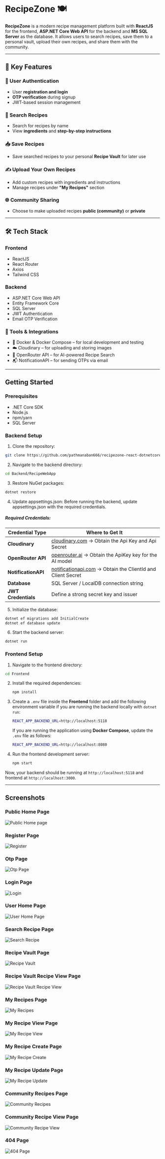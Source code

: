 # RecipeZone 🍽️

**RecipeZone** is a modern recipe management platform built with **ReactJS** for the frontend, **ASP.NET Core Web API** for the backend and **MS SQL Server** as the database. It allows users to search recipes, save them to a personal vault, upload their own recipes, and share them with the community.

---

## 🌟 Key Features

### 🔐 User Authentication
- User **registration and login**
- **OTP verification** during signup
- JWT-based session management

### 🔎 Search Recipes
- Search for recipes by name
- View **ingredients** and **step-by-step instructions**

### 📥 Save Recipes
- Save searched recipes to your personal **Recipe Vault** for later use

### ✍️ Upload Your Own Recipes
- Add custom recipes with ingredients and instructions
- Manage recipes under **"My Recipes"** section

### 🌐 Community Sharing
- Choose to make uploaded recipes **public (community)** or **private**

---

## 🛠️ Tech Stack

### Frontend
- ReactJS
- React Router
- Axios
- Tailwind CSS

### Backend
- ASP.NET Core Web API
- Entity Framework Core
- SQL Server
- JWT Authentication
- Email OTP Verification

### 🔧 Tools & Integrations
- 🐳 Docker & Docker Compose – for local development and testing
- ☁️ Cloudinary – for uploading and storing images
- 🤖 OpenRouter API – for AI-powered Recipe Search
- 📬 NotificationAPI – for sending OTPs via email

---

## Getting Started

### Prerequisites

- .NET Core SDK
- Node.js
- npm/yarn
- SQL Server

### Backend Setup

1. Clone the repository:
```bash
git clone https://github.com/pathmanaban666/recipezone-react-dotnetcore.git
```

2. Navigate to the backend directory:
```bash
cd Backend/RecipeWebApp
```

3. Restore NuGet packages:
```bash
dotnet restore
```

4. Update appsettings.json:
Before running the backend, update appsettings.json with the required credentials.
##### Required Credentials:
| Credential Type     | Where to Get It                                                                              |
| ------------------- | ---------------------------------------------------------------------------------------------|
| **Cloudinary**      | [cloudinary.com](https://cloudinary.com) ->  Obtain the Api Key and Api Secret               |
| **OpenRouter API**  | [openrouter.ai](https://openrouter.ai) -> Obtain the ApiKey key for the AI model             |
| **NotificationAPI** | [notificationapi.com](https://notificationapi.com) -> Obtain the ClientId and Client Secret  |
| **Database**        | SQL Server / LocalDB connection string                                                       |
| **JWT Credentials** | Define a strong secret key and issuer                                                        |

5. Initialize the database:
```bash
dotnet ef migrations add InitialCreate
dotnet ef database update
```

6. Start the backend server:
```bash
dotnet run
```

### Frontend Setup

1. Navigate to the frontend directory:
```bash
cd Frontend
```

2. Install the required dependencies:
    ```bash
    npm install
    ```

3. Create a `.env` file inside the **Frontend** folder and add the following environment variable if you are running the backend locally with `dotnet run`:
   ```bash
   REACT_APP_BACKEND_URL=http://localhost:5118
   ```

   If you are running the application using **Docker Compose**, update the `.env` file as follows:
   ```bash
   REACT_APP_BACKEND_URL=http://localhost:8080
   ```

4. Run the frontend development server:
    ```bash
    npm start
    ```

Now, your backend should be running at `http://localhost:5118` and frontend at `http://localhost:3000`.

---

## Screenshots

### Public Home Page

![Public Home page](Frontend/screenshots/PublicHomePage.png)


### Register Page

![Register](Frontend/screenshots/Register.png)


### Otp Page

![Otp Page](Frontend/screenshots/OtpPage.png)


### Login Page

![Login](Frontend/screenshots/Login.png)


### User Home Page

![User Home Page](Frontend/screenshots/UserHomePage.png)


### Search Recipe Page

![Search Recipe](Frontend/screenshots/SearchRecipe.png)


### Recipe Vault Page

![Recipe Vault](Frontend/screenshots/RecipeVault.png)


### Recipe Vault Recipe View Page

![Recipe Vault Recipe View](Frontend/screenshots/RecipeVaultRecipeView.png)


### My Recipes Page

![My Recipes](Frontend/screenshots/MyRecipes.png)


### My Recipe View Page

![My Recipe View](Frontend/screenshots/MyRecipeView.png)


### My Recipe Create Page

![My Recipe Create](Frontend/screenshots/MyRecipeCreate.png)


### My Recipe Update Page

![My Recipe Update](Frontend/screenshots/MyRecipeUpdate.png)


### Community Recipes Page

![Community Recipes](Frontend/screenshots/CommunityRecipes.png)


### Community Recipe View Page

![Community Recipe View](Frontend/screenshots/CommunityRecipeView.png)


### 404 Page

![404 Page](Frontend/screenshots/404Page.png)
